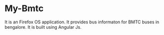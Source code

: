 # My-Bmtc
It is an Firefox OS application. It provides bus informaton for BMTC buses in bengalore. It is built using Angular Js.
